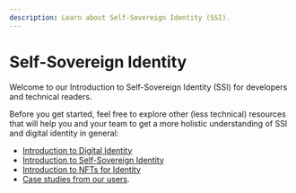 ```yaml
---
description: Learn about Self-Sovereign Identity (SSI).
---
```


# Self-Sovereign Identity

Welcome to our Introduction to Self-Sovereign Identity (SSI) for developers and technical readers.

Before you get started, feel free to explore other (less technical) resources that will help you and your team to get a more holistic understanding of SSI and digital identity in general:   &#x20;

* [Introduction to Digital Identity](https://walt.id/decentralized-identity-explained/digital-identity)
* [Introduction to Self-Sovereign Identity](https://walt.id/decentralized-identity-explained/self-sovereign-identity-ssi)
* [Introduction to NFTs for Identity](https://walt.id/decentralized-identity-explained/nfts)
* [Case studies from our users](https://walt.id/case-studies).
